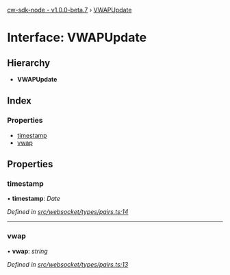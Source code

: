 [cw-sdk-node - v1.0.0-beta.7](../README.md) › [VWAPUpdate](vwapupdate.md)

# Interface: VWAPUpdate

## Hierarchy

* **VWAPUpdate**

## Index

### Properties

* [timestamp](vwapupdate.md#timestamp)
* [vwap](vwapupdate.md#vwap)

## Properties

###  timestamp

• **timestamp**: *Date*

*Defined in [src/websocket/types/pairs.ts:14](https://github.com/cryptowatch/cw-sdk-node/blob/57cae01/src/websocket/types/pairs.ts#L14)*

___

###  vwap

• **vwap**: *string*

*Defined in [src/websocket/types/pairs.ts:13](https://github.com/cryptowatch/cw-sdk-node/blob/57cae01/src/websocket/types/pairs.ts#L13)*
